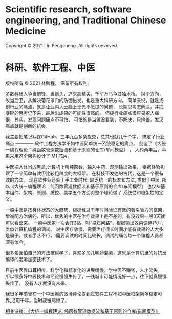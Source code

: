 # Scientific research, software engineering, and Traditional Chinese Medicine

Copyright © 2021 Lin Pengcheng. All rights reserved.

# 科研、软件工程、中医

版权所有 © 2021 林鹏程， 保留所有权利。

多数科研人争当前锋，当箭头，追求高精尖，千军万马争过独木桥。
换个方向，改当后卫，从解决菊花罩门的防御出发，也是重大科研方向。
简单来说，就是找到行业的痛点，就是让业内人士脸上无光不愿提的问题，
长期思考怎解决，并把零碎的思考记下来，最后出成果的可能性很高的。
但提行业痛点很容易招人痛恨，其实，发现问题痛点不可怕，
可怕的是当做没看到，不解决，只掩盖，发现痛点就是创新的机会.

我主要把笔记写在GitHub，三年九百多条提交，总共也就几千个字，
搞定了行业痛点 ———— 软件工程方法学不如中医简单统一系统稳定的痛点。
创造了《大统一编程理论：纯函数管道数据流和基于原则的仓库/车间模型》 ，
大约两年后，苹果采用这个架构设计了 M1 芯片。

中医把人体当成黑盒,计算机上叫纯函数，输入中药，观测输出效果，
根据经验构建了一个简单有效但比较粗粒度的大框架。
在科技不发达的古代，这是一个很有效的方法。
现在软件业还处于手工业时代, 缺乏统一的标准和方法, 类似于中医,
所以《大统一编程理论：纯函数管道数据流和基于原则的仓库/车间模型》 
也仅从基本组件、架构、原则、质控、美学五个方面对整个理论做了
系统性和框架性的定义。


一般中医是按身体状态的大趋势，根据经过千年时间验证有效的著名验方的框架，
增减配方治病的，所以，优秀的中医在治疗效果上是不差的，有没效果一般3天就可以看出来。
一般中医第一次会开3贴，叫“投石问路”，根据输出效果调整药方，类似计算机编程的调试。
说中医疗效慢，需要治疗很长时间才能有效果的人大多是骗子，或者手艺不行，
需要调试的时间比较长。调试的痛苦每一个编程人员都深有体会。

很多名医怕自己的方法被偷学了，喜欢多加几味药混淆，这就是计算机里的对抗反编译的混淆加密技术了。

目前中医靠口耳相传，科学化和标准化的进展缓慢，学中医不赚钱，人才流失，
所以很多好中医技术和经验慢慢失传了，一线城市可能情况好一点，往下就真慢慢失传了，
没有人才就没有未来。

我很多年前曾在一个中医黑的微博评论提到过软件工程不如中医框架简单稳定可靠,沿用千年。当时我被骂惨了。

[相关链接: 《大统一编程理论: 纯函数管道数据流和基于原则的仓库/车间模型》](https://github.com/linpengcheng/PurefunctionPipelineDataflow)
